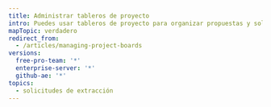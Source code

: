 ```yaml
---
title: Administrar tableros de proyecto
intro: Puedes usar tableros de proyecto para organizar propuestas y solicitudes de extracción y administrar tu flujo de trabajo a través de un repositorio u organización.
mapTopic: verdadero
redirect_from:
  - /articles/managing-project-boards
versions:
  free-pro-team: '*'
  enterprise-server: '*'
  github-ae: '*'
topics:
  - solicitudes de extracción
---
```


